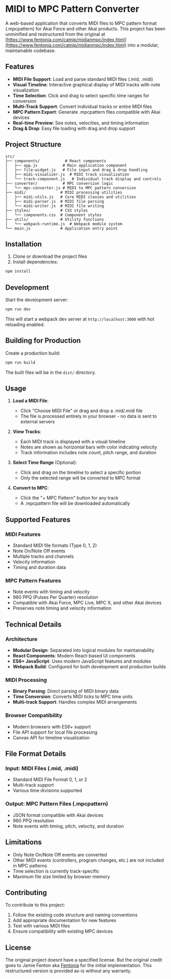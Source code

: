 # MIDI to MPC Pattern Converter

A web-based application that converts MIDI files to MPC pattern format (.mpcpattern) for Akai Force and other Akai products. This project has been unminified and restructured from the original at [https://www.fentonia.com/catnip/midianmpc/index.html](https://www.fentonia.com/catnip/midianmpc/index.html) into a modular, maintainable codebase.

## Features

- **MIDI File Support**: Load and parse standard MIDI files (.mid, .midi)
- **Visual Timeline**: Interactive graphical display of MIDI tracks with note visualization
- **Time Selection**: Click and drag to select specific time ranges for conversion
- **Multi-Track Support**: Convert individual tracks or entire MIDI files
- **MPC Pattern Export**: Generate .mpcpattern files compatible with Akai devices
- **Real-time Preview**: See notes, velocities, and timing information
- **Drag & Drop**: Easy file loading with drag and drop support

## Project Structure

```
src/
├── components/           # React components
│   ├── app.js           # Main application component
│   ├── file-widget.js   # File input and drag & drop handling
│   ├── midi-visualizer.js  # MIDI track visualization
│   └── track-component.js   # Individual track display and controls
├── converter/           # MPC conversion logic
│   └── mpc-converter.js # MIDI to MPC pattern conversion
├── midi/               # MIDI processing utilities
│   ├── midi-utils.js   # Core MIDI classes and utilities
│   ├── midi-parser.js  # MIDI file parsing
│   └── midi-writer.js  # MIDI file writing
├── styles/             # CSS styles
│   └── components.css  # Component styles
├── utils/              # Utility functions
│   └── webpack-runtime.js  # Webpack module system
└── main.js             # Application entry point
```

## Installation

1. Clone or download the project files
2. Install dependencies:
```bash
npm install
```

## Development

Start the development server:
```bash
npm run dev
```

This will start a webpack dev server at `http://localhost:3000` with hot reloading enabled.

## Building for Production

Create a production build:
```bash
npm run build
```

The built files will be in the `dist/` directory.

## Usage

1. **Load a MIDI File**: 
   - Click "Choose MIDI File" or drag and drop a .mid/.midi file
   - The file is processed entirely in your browser - no data is sent to external servers

2. **View Tracks**: 
   - Each MIDI track is displayed with a visual timeline
   - Notes are shown as horizontal bars with color indicating velocity
   - Track information includes note count, pitch range, and duration

3. **Select Time Range** (Optional):
   - Click and drag on the timeline to select a specific portion
   - Only the selected range will be converted to MPC format

4. **Convert to MPC**:
   - Click the "+ MPC Pattern" button for any track
   - A .mpcpattern file will be downloaded automatically

## Supported Features

### MIDI Features
- Standard MIDI file formats (Type 0, 1, 2)
- Note On/Note Off events
- Multiple tracks and channels
- Velocity information
- Timing and duration data

### MPC Pattern Features
- Note events with timing and velocity
- 960 PPQ (Pulses Per Quarter) resolution
- Compatible with Akai Force, MPC Live, MPC X, and other Akai devices
- Preserves note timing and velocity information

## Technical Details

### Architecture
- **Modular Design**: Separated into logical modules for maintainability
- **React Components**: Modern React-based UI components
- **ES6+ JavaScript**: Uses modern JavaScript features and modules
- **Webpack Build**: Configured for both development and production builds

### MIDI Processing
- **Binary Parsing**: Direct parsing of MIDI binary data
- **Time Conversion**: Converts MIDI ticks to MPC time units
- **Multi-track Support**: Handles complex MIDI arrangements

### Browser Compatibility
- Modern browsers with ES6+ support
- File API support for local file processing
- Canvas API for timeline visualization

## File Format Details

### Input: MIDI Files (.mid, .midi)
- Standard MIDI File Format 0, 1, or 2
- Multi-track support
- Various time divisions supported

### Output: MPC Pattern Files (.mpcpattern)
- JSON format compatible with Akai devices
- 960 PPQ resolution
- Note events with timing, pitch, velocity, and duration

## Limitations

- Only Note On/Note Off events are converted
- Other MIDI events (controllers, program changes, etc.) are not included in MPC patterns
- Time selection is currently track-specific
- Maximum file size limited by browser memory

## Contributing

To contribute to this project:

1. Follow the existing code structure and naming conventions
2. Add appropriate documentation for new features
3. Test with various MIDI files
4. Ensure compatibility with existing MPC devices

## License

The original project doesnt have a specified license. But the original credit goes to Jamie Fenton aka [Fentonia](https://www.fentonia.com) for the initial implementation. This restructured version is provided as-is without any warranty.